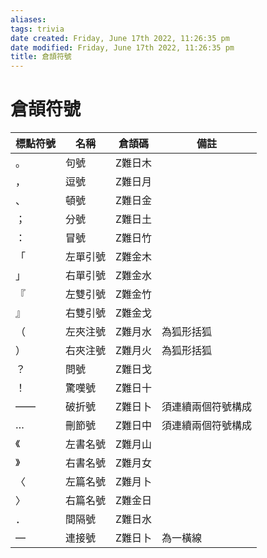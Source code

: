 ```yaml
---
aliases: 
tags: trivia 
date created: Friday, June 17th 2022, 11:26:35 pm
date modified: Friday, June 17th 2022, 11:26:35 pm
title: 倉頡符號
---
```


# 倉頡符號

| 標點符號 | 名稱     | 倉頡碼  | 備註               |
| -------- | -------- | ------- | ------------------ |
| 。       | 句號     | Z難日木 |                    |
| ，       | 逗號     | Z難日月 |                    |
| 、       | 頓號     | Z難日金 |                    |
| ；       | 分號     | Z難日土 |                    |
| ：       | 冒號     | Z難日竹 |                    |
| 「       | 左單引號 | Z難金木 |                    |
| 」       | 右單引號 | Z難金水 |                    |
| 『       | 左雙引號 | Z難金竹 |                    |
| 』       | 右雙引號 | Z難金戈 |                    |
| （       | 左夾注號 | Z難月水 | 為狐形括狐         |
| ）       | 右夾注號 | Z難月火 | 為狐形括狐         |
| ？       | 問號     | Z難日戈 |                    |
| ！       | 驚嘆號   | Z難日十 |                    |
| ——       | 破折號   | Z難日卜 | 須連續兩個符號構成 |
| …        | 刪節號   | Z難日中 | 須連續兩個符號構成 |
| 《       | 左書名號 | Z難月山 |                    |
| 》       | 右書名號 | Z難月女 |                    |
| 〈       | 左篇名號 | Z難月卜 |                    |
| 〉       | 右篇名號 | Z難金日 |                    |
| ．       | 間隔號   | Z難日水 |                    |
| —        | 連接號   | Z難日卜 | 為一橫線           |

